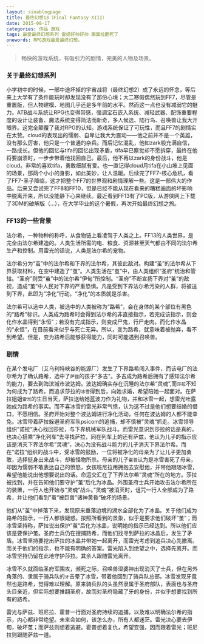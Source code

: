 ```yaml
---
layout: sinablogpage
title: 最终幻想13（Final Fantasy XIII）
date: 2015-08-17
categories: 作品 游戏
tags: 最爱最终幻想系列 雷姐好帅好帅 画面炫酷死了
onewords: RPG游戏最爱最终幻想。
---
```

> 畅快的游戏系统，有吸引力的剧情，完美的人物及场景。

### 关于最终幻想系列

小学初中的时候，一部中途坏掉的宇宙战将（最终幻想2）成了永远的怀念，等后来上大学有了条件能玩时却发现没有了那份心境；大二寒假偶然玩到FF7，尽管是重置版，但人物建模、地图几乎还是多年前的水平。然而这一点也没有减弱它的魅力。ATB战斗系统让RPG也变得带感，强调宝石嵌入系统、减轻武器、配饰重要程度的设计让装备、魔法系统变得简洁而新奇，多人候选、陆行鸟、召唤兽让我大开眼界。这完全颠覆了我对RPG的认知。游戏系统保证了可玩性，而且FF7的剧情实在太赞。cloud的表现出的懦弱、自卑让我大为震动——他之前并不是一个英雄，没有那么厉害，他只是一个普通的杂兵。而后记忆混乱，他如zark般充满自信，一路成长。但他的回忆与tifa的回忆出现矛盾，tifa早已察觉却不愿拆穿，最终在他将要崩溃时，一步步带着他找回自己。最后，他不再以zark的身份战斗，他是cloud。非常的喜欢tifa，勇敢细腻有爱。也一直记得cloud月tifa在小山坡上见面的场景，那两个小小的身影，如此美妙，让人温暖。后续完了FF7-核心危机，看了FF7-圣子降临，这才把整个FF7的世界观和剧情理解一些。这是一部伟大的作品。后来又尝试完了FF8和FF10，但是已经不能从现在看来的糟糕画面的坏影响中脱离开来，所以没能静下心来继续。最近看到FF13有了PC版，从游侠网上下载了3DM的破解版（...），在大学毕业的这个暑假，再次开始最终幻想之旅。

### FF13的一些背景

法尔希，一种物种的称呼，从食物链上看凌驾于人类之上。FF13的人类世界，是完全由法尔希建造的。人类生活所需的电、粮食、资源甚至天气都由不同的法尔希生产和控制。用雷光的话说，人类是法尔希的宠物。

法尔希分为“茧”中的法尔希和下界的法尔希，其彼此敌对。构建“茧”的法尔希从下界获取材料，在空中建造了“茧”。人类生活在“茧”中，由人类组织“圣府”统治和管辖。“圣府”则受“茧”中的法尔希“伊甸”所控制。“圣府”不断宣扬下界对“茧”的敌视，造成“茧”中人民对下界的严重恐惧。凡是受到下界法尔希污染的人群，将被送到下界，此即为“净化”行动。“净化”的本质就是杀害。

法尔希可以选中人类，被选中的人类被称为“路希”，会在身体的某个部位有黑色的“路希”标识。人类成为路希时会得到法尔希的非直接指示，若完成该指示，则会化作水晶得到“永恒”；若没有完成指示，则变成尸鬼，行尸走肉。而化作水晶的“永恒”，在目前看来似乎与死亡无异。所以，变为路希，就意味着被抛弃，看不到希望。但是，变为路希后能够获得能力，同时可能遇到召唤兽。

### 剧情

在某个发电厂（艾乌利特峡谷的能源厂）发生了下界路希闯入事件，而该电厂的法尔希为了确认路希，选中了`萨兹`的孩子“多吉"。多吉成为路希后拥有了感知法尔希的能力，要去到海滨城市波达姆。波达姆确实存在沉睡的法尔希“灵魂”,而`莎拉`不知为何成为了路希。而追求莎拉的`冰雪`得到后，向她求婚，希望陪她一起面对。在萨拉姐姐`雷光`的生日当天，萨拉送给她蓝波刀作为礼物，并和冰雪一起，想雷光吐露她成为路希的事实。而不喜冰雪的雷光非常气愤，认为这不过是他们想要结婚的借口，不愿相信。圣府开始对整个波达姆进行净化活动，任何在波达姆的人都不能幸免。冰雪带着萨拉躲避圣府军队psicom的追捕，却不慎被”灵魂“抓走。冰雪领导组织”诺拉“决心找回莎拉，与下界机械军队战斗。而雷光意识到莎拉的话是真的，也决心搭乘”净化列车“去寻找萨拉，同在列车上的还有萨兹，他认为儿子的指示应该是消灭下界法尔希”灵魂“，决心为没有战斗能力的儿子消灭下界法尔希。而在”诺拉“组织的战斗中，受冰雪的鼓励，一位将被净化的母亲为了让儿子更加勇敢，选择挺身出来战斗，却被怪物所杀。母亲的儿子`霍普`认为是冰雪害死了母亲，却因为懦弱不敢表达自己的愤怒，女孩班尼拉用拥抱去安慰他，并带他跟随冰雪，希望他能说出他想要说出的话。命运交汇在了下界法尔希”灵魂“所在的地方。莎拉被找到，并在告知他们要守护”茧“后化为冰晶。外围圣府士兵开始攻击法尔希所在的装置，一行人也开始与”灵魂“战斗。”灵魂“被消灭时，诅咒一行人全部成为了路希，并让他们看到”茧“被巨兽”诸神黄昏“破坏的场景。

他们从”茧“中掉落下来，发现原来垂落边境的湖水全部化为了冰晶。关于他们成为路希的指示，一行人都很疑惑。按照所看到的景象，似乎是要求他们破坏”茧“；而冰雪坚持称，萨拉说出保护”茧“后化为冰晶，说明她的指示已经达到。所以他们应该是要保护茧。圣府士兵仍在搜捕路希，而他们找寻到萨拉的冰晶后，发生了矛盾。冰雪坚持要挖出萨拉的冰晶并带她一起离开，而雷光考虑到追兵决心先撤离。而关于他们的指示，也不能有明确的答案。雷光陷入到绝望之中，选择先离开。而冰雪坚持仍留在此地守护莎拉。其余人跟随雷光离开。

冰雪不久就面临圣府军围攻，濒死之际，召唤兽湿婆神出现消灭了士兵，但在另外角落的、隶属于骑兵队的`牙`击晕了冰雪，带着他回到了骑兵队总部。冰雪发现牙竟然也是路希，觉得难以理解。原来骑兵队的头虽然隶属于圣府部队，表面也与圣府头目亲近，但实际想要推翻圣府，故而对圣府隐藏了牙的身份，并似乎想要找到所有的路希。

雷光与萨兹、班尼拉、霍普一行面对圣府持续的追捕，以及难以明确法尔希的指示，内心都非常绝望。未来会如何，该怎么办，所有人都迷茫。雷光决心要去伊甸，破坏茧；而萨兹则想着逃避。霍普想着复仇，希望变强，因而跟着雷光；班尼拉则跟随萨兹一道。



